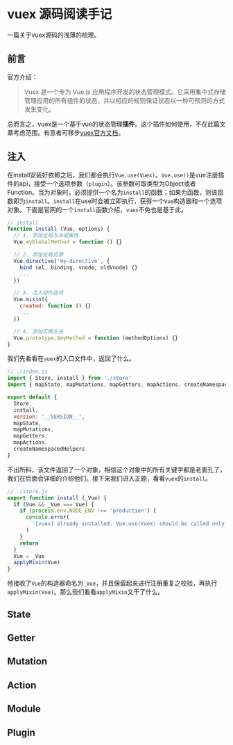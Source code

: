 # vuex 源码阅读手记
一篇关于vuex源码的浅薄的梳理。

## 前言
官方介绍：
>Vuex 是一个专为 Vue.js 应用程序开发的状态管理模式。它采用集中式存储管理应用的所有组件的状态，并以相应的规则保证状态以一种可预测的方式发生变化。

总而言之，vuex是一个基于vue的状态管理**插件**。这个插件如何使用，不在此篇文章考虑范围。有意者可移步[vuex官方文档](https://vuex.vuejs.org/zh/)。

## 注入
在install安装好依赖之后，我们都会执行`Vue.use(Vuex)`。`Vue.use()`是vue注册插件的api，接受一个选项参数（`plugin`）。该参数可取类型为Object或者Function。当为对象时，必须提供一个名为`install`的函数；如果为函数，则该函数即为`install`。`install`在use时会被立即执行，获得一个`Vue`构造器和一个选项对象。下面是官网的一个`install`函数介绍，`vuex`不免也是基于此。

``` js
// install
function install (Vue, options) {
  // 1. 添加全局方法或属性
  Vue.myGlobalMethod = function () {}

  // 2. 添加全局资源
  Vue.directive('my-directive', {
    bind (el, binding, vnode, oldVnode) {}
    ...
  })

  // 3. 注入组件选项
  Vue.mixin({
    created: function () {}
    ...
  })

  // 4. 添加实例方法
  Vue.prototype.$myMethod = function (methodOptions) {}
}
```
我们先看看在`vuex`的入口文件中，返回了什么。
``` js
// ./index.js
import { Store, install } from './store'
import { mapState, mapMutations, mapGetters, mapActions, createNamespacedHelpers } from './helpers'

export default {
  Store,
  install,
  version: '__VERSION__',
  mapState,
  mapMutations,
  mapGetters,
  mapActions,
  createNamespacedHelpers
}
```

不出所料，该文件返回了一个对象，相信这个对象中的所有关键字都是老面孔了，我们在后面会详细的介绍他们。接下来我们进入正题，看看`vuex`的`install`。

``` js
// ./store.js
export function install (_Vue) {
  if (Vue && _Vue === Vue) {
    if (process.env.NODE_ENV !== 'production') {
      console.error(
        '[vuex] already installed. Vue.use(Vuex) should be called only once.'
      )
    }
    return
  }
  Vue = _Vue
  applyMixin(Vue)
}
```

他接收了`Vue`的构造器命名为`_Vue`，并且保留起来进行注册重复之校验，再执行`applyMixin(Vue)`。那么我们看看`applyMixin`又干了什么。



## State

## Getter

## Mutation

## Action

## Module

## Plugin
